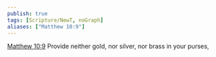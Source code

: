 ```yaml
---
publish: true
tags: [Scripture/NewT, noGraph]
aliases: ["Matthew 10:9"]
---
```

[Matthew 10:9](https://churchofjesuschrist.org/study/scriptures/nt/matt/10?lang=eng&id=p9#p9) Provide neither gold, nor silver, nor brass in your purses,

